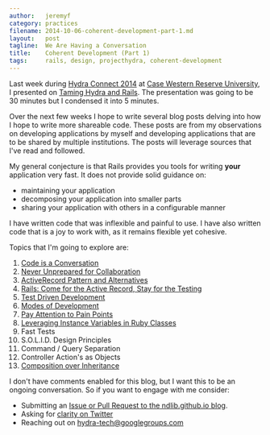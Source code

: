 ```yaml
---
author:   jeremyf
category: practices
filename: 2014-10-06-coherent-development-part-1.md
layout:   post
tagline:  We Are Having a Conversation
title:    Coherent Development (Part 1)
tags:     rails, design, projecthydra, coherent-development
---
```


Last week during [Hydra Connect 2014](https://wiki.duraspace.org/display/hydra/Hydra+Connect+2+Program) at [Case Western Reserve University](http://www.case.edu/), I presented on [Taming Hydra and Rails](https://speakerdeck.com/jeremyf/taming-hydra-and-rails). The presentation was going to be 30 minutes but I condensed it into 5 minutes.

Over the next few weeks I hope to write several blog posts delving into how I hope to write more shareable code.
These posts are from my observations on developing applications by myself and developing applications that are to be shared by multiple institutions.
The posts will leverage sources that I've read and followed.

My general conjecture is that Rails provides you tools for writing **your** application very fast.
It does not provide solid guidance on:

* maintaining your application
* decomposing your application into smaller parts
* sharing your application with others in a configurable manner

I have written code that was inflexible and painful to use.
I have also written code that is a joy to work with, as it remains flexible yet cohesive.

Topics that I'm going to explore are:

1. [Code is a Conversation](/practices/code-is-a-conversation)
1. [Never Unprepared for Collaboration](/practices/never-unprepared-for-collaboration)
1. [ActiveRecord Pattern and Alternatives](/practices/active-record-pattern-and-alternatives)
1. [Rails: Come for the Active Record, Stay for the Testing](/practices/rails-come-for-the-activerecord-stay-for-the-testing)
1. [Test Driven Development](/practices/my-developoing-philosophy-of-test-driven-development)
1. [Modes of Development](/practices/modes-of-development)
1. [Pay Attention to Pain Points](/practices/pay-attention-to-pain-points)
1. [Leveraging Instance Variables in Ruby Classes](/practices/ruby-class-instantiation-introduction)
1. Fast Tests
1. S.O.L.I.D. Design Principles
1. Command / Query Separation
1. Controller Action's as Objects
1. [Composition over Inheritance](/practices/favor-composition-over-inheritance)

I don't have comments enabled for this blog, but I want this to be an ongoing conversation.
So if you want to engage with me consider:

* Submitting an [Issue or Pull Request to the ndlib.github.io blog](https://github.com/ndlib/ndlib.github.io).
* Asking for [clarity on Twitter](https://twitter.com/jeremyfriesen)
* Reaching out on hydra-tech@googlegroups.com
